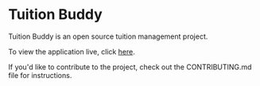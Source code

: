 # Tuition Buddy

Tuition Buddy is an open source tuition management project.

To view the application live, click [here](https://???.heroku.com).

If you'd like to contribute to the project, check out the CONTRIBUTING.md file for instructions.
